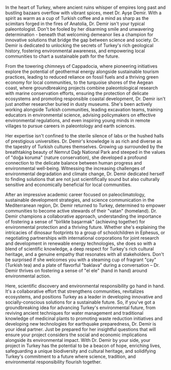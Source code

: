 In the heart of Turkey, where ancient ruins whisper of empires long past and bustling bazaars overflow with vibrant spices, meet Dr. Ayşe Demir. With a spirit as warm as a cup of Turkish coffee and a mind as sharp as the scimitars forged in the fires of Anatolia, Dr. Demir isn't your typical paleontologist. Don't be fooled by her disarming smile and unwavering determination - beneath that welcoming demeanor lies a champion for innovative solutions that bridge the gap between science and society. Dr. Demir is dedicated to unlocking the secrets of Turkey's rich geological history, fostering environmental awareness, and empowering local communities to chart a sustainable path for the future.

From the towering chimneys of Cappadocia, where pioneering initiatives explore the potential of geothermal energy alongside sustainable tourism practices, leading to reduced reliance on fossil fuels and a thriving green economy for local communities, to the turquoise shores of the Aegean coast, where groundbreaking projects combine paleontological research with marine conservation efforts, ensuring the protection of delicate ecosystems and promoting responsible coastal development, Dr. Demir isn't just another researcher buried in dusty museums. She's been actively working alongside Turkish communities, leading excavation teams, training educators in environmental science, advising policymakers on effective environmental regulations, and even inspiring young minds in remote villages to pursue careers in paleontology and earth sciences.

Her expertise isn't confined to the sterile silence of labs or the hushed halls of prestigious universities. Dr. Demir's knowledge is as rich and diverse as the tapestry of Turkish cultures themselves. Growing up surrounded by the breathtaking beauty of Nemrut Dağı National Park and steeped in the values of "doğa koruma" (nature conservation), she developed a profound connection to the delicate balance between human progress and environmental well-being. Witnessing the increasing challenges of environmental degradation and climate change, Dr. Demir dedicated herself to finding solutions that are not just scientifically sound but also culturally sensitive and economically beneficial for local communities.

After an impressive academic career focused on paleoclimatology, sustainable development strategies, and science communication in the Mediterranean region, Dr. Demir returned to Turkey, determined to empower communities to become active stewards of their "vatan" (homeland). Dr. Demir champions a collaborative approach, understanding the importance of fostering a sense of "birlikte başarmak" (achieving together) for environmental protection and a thriving future. Whether she's explaining the intricacies of dinosaur footprints to a group of schoolchildren in Ephesus, or negotiating partnerships with international corporations for joint research and development in renewable energy technologies, she does so with a blend of scientific knowledge, a deep respect for Turkey's rich cultural heritage, and a genuine empathy that resonates with all stakeholders. Don't be surprised if she welcomes you with a steaming cup of fragrant "çay" (Turkish tea) and a plate of flavorful "baklava" during a conversation – Dr. Demir thrives on fostering a sense of "el ele" (hand in hand) around environmental action.

Here, scientific discovery and environmental responsibility go hand in hand. It's a collaborative effort that strengthens communities, revitalizes ecosystems, and positions Turkey as a leader in developing innovative and socially-conscious solutions for a sustainable future. So, if you've got a groundbreaking idea for advancing Turkey's environmental future, from reviving ancient techniques for water management and traditional knowledge of medicinal plants to promoting waste reduction initiatives and developing new technologies for earthquake preparedness, Dr. Demir is your ideal partner. Just be prepared for her insightful questions that will ensure your project considers the social and economic implications alongside its environmental impact. With Dr. Demir by your side, your project in Turkey has the potential to be a beacon of hope, enriching lives, safeguarding a unique biodiversity and cultural heritage, and solidifying Turkey's commitment to a future where science, tradition, and environmental responsibility flourish together. 
